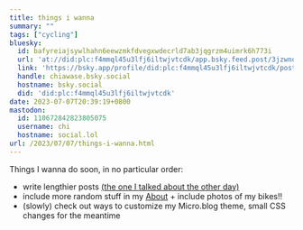 ```yaml
---
title: things i wanna
summary: ""
tags: ["cycling"]
bluesky:
  id: bafyreiajsywlhahn6eewzmkfdvegxwdecrld7ab3jqgrzm4uimrk6h773i
  url: 'at://did:plc:f4mmql45u3lfj6iltwjvtcdk/app.bsky.feed.post/3jzwnq5euh72h'
  link: 'https://bsky.app/profile/did:plc:f4mmql45u3lfj6iltwjvtcdk/post/3jzwnq5euh72h'
  handle: chiawase.bsky.social
  hostname: bsky.social
  did: 'did:plc:f4mmql45u3lfj6iltwjvtcdk'
date: 2023-07-07T20:39:19+0800
mastodon:
  id: 110672842823805075
  username: chi
  hostname: social.lol
url: /2023/07/07/things-i-wanna.html
---
```


Things I wanna do soon, in no particular order:

- write lengthier posts [(the one I talked about the other day)](https://chisenires.design/2023/07/07/thinking-of-writing.html)
- include more random stuff in my [About](https://chisenires.design/about/) + include photos of my bikes!!
- (slowly) check out ways to customize my Micro.blog theme, small CSS changes for the meantime
